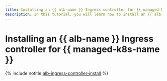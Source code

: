 ```yaml
---
title: Installing an {{ alb-name }} Ingress controller for {{ managed-k8s-name }}
description: In this tutorial, you will learn how to install an {{ alb-name }} Ingress controller for {{ managed-k8s-name }}.
---
```


# Installing an {{ alb-name }} Ingress controller for {{ managed-k8s-name }}

{% include notitle [alb-ingress-controller-install](../../_includes/managed-kubernetes/alb-ingress-controller-install.md) %}
